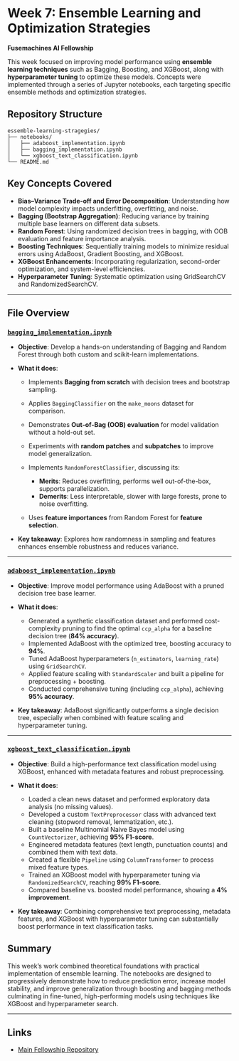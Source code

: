 # Week 7: Ensemble Learning and Optimization Strategies

**Fusemachines AI Fellowship**

This week focused on improving model performance using **ensemble learning techniques** such as Bagging, Boosting, and XGBoost, along with **hyperparameter tuning** to optimize these models. Concepts were implemented through a series of Jupyter notebooks, each targeting specific ensemble methods and optimization strategies.

## Repository Structure

```
essemble-learning-stragegies/
├── notebooks/
│   ├── adaboost_implementation.ipynb
│   ├── bagging_implementation.ipynb
│   └── xgboost_text_classification.ipynb
└── README.md
```



## Key Concepts Covered

* **Bias–Variance Trade-off and Error Decomposition**: Understanding how model complexity impacts underfitting, overfitting, and noise.
* **Bagging (Bootstrap Aggregation)**: Reducing variance by training multiple base learners on different data subsets.
* **Random Forest**: Using randomized decision trees in bagging, with OOB evaluation and feature importance analysis.
* **Boosting Techniques**: Sequentially training models to minimize residual errors using AdaBoost, Gradient Boosting, and XGBoost.
* **XGBoost Enhancements**: Incorporating regularization, second-order optimization, and system-level efficiencies.
* **Hyperparameter Tuning**: Systematic optimization using GridSearchCV and RandomizedSearchCV.

---

## File Overview


### [`bagging_implementation.ipynb`](/notebooks/bagging_implementation.ipynb)

* **Objective**: Develop a hands-on understanding of Bagging and Random Forest through both custom and scikit-learn implementations.
* **What it does**:

  * Implements **Bagging from scratch** with decision trees and bootstrap sampling.
  * Applies `BaggingClassifier` on the `make_moons` dataset for comparison.
  * Demonstrates **Out-of-Bag (OOB) evaluation** for model validation without a hold-out set.
  * Experiments with **random patches** and **subpatches** to improve model generalization.
  * Implements `RandomForestClassifier`, discussing its:

    * **Merits**: Reduces overfitting, performs well out-of-the-box, supports parallelization.
    * **Demerits**: Less interpretable, slower with large forests, prone to noise overfitting.
  * Uses **feature importances** from Random Forest for **feature selection**.
* **Key takeaway**: Explores how randomness in sampling and features enhances ensemble robustness and reduces variance.


---


### [`adaboost_implementation.ipynb`](/notebooks/adaboost_implementation.ipynb)

* **Objective**: Improve model performance using AdaBoost with a pruned decision tree base learner.
* **What it does**:

  * Generated a synthetic classification dataset and performed cost-complexity pruning to find the optimal `ccp_alpha` for a baseline decision tree (**84% accuracy**).
  * Implemented AdaBoost with the optimized tree, boosting accuracy to **94%**.
  * Tuned AdaBoost hyperparameters (`n_estimators`, `learning_rate`) using `GridSearchCV`.
  * Applied feature scaling with `StandardScaler` and built a pipeline for preprocessing + boosting.
  * Conducted comprehensive tuning (including `ccp_alpha`), achieving **95% accuracy**.
* **Key takeaway**: AdaBoost significantly outperforms a single decision tree, especially when combined with feature scaling and hyperparameter tuning.



--- 
### [`xgboost_text_classification.ipynb`](/notebooks/xgboost_text_classification.ipynb)

* **Objective**: Build a high-performance text classification model using XGBoost, enhanced with metadata features and robust preprocessing.

* **What it does**:

  * Loaded a clean news dataset and performed exploratory data analysis (no missing values).
  * Developed a custom `TextPreprocessor` class with advanced text cleaning (stopword removal, lemmatization, etc.).
  * Built a baseline Multinomial Naive Bayes model using `CountVectorizer`, achieving **95% F1-score**.
  * Engineered metadata features (text length, punctuation counts) and combined them with text data.
  * Created a flexible `Pipeline` using `ColumnTransformer` to process mixed feature types.
  * Trained an XGBoost model with hyperparameter tuning via `RandomizedSearchCV`, reaching **99% F1-score**.
  * Compared baseline vs. boosted model performance, showing a **4% improvement**.

* **Key takeaway**: Combining comprehensive text preprocessing, metadata features, and XGBoost with hyperparameter tuning can substantially boost performance in text classification tasks.


## Summary

This week’s work combined theoretical foundations with practical implementation of ensemble learning. The notebooks are designed to progressively demonstrate how to reduce prediction error, increase model stability, and improve generalization through boosting and bagging methods culminating in fine-tuned, high-performing models using techniques like XGBoost and hyperparameter search.

---

## Links


* [Main Fellowship Repository](https://github.com/KushalRegmi61/AI_Fellowship_FuseMachines)


